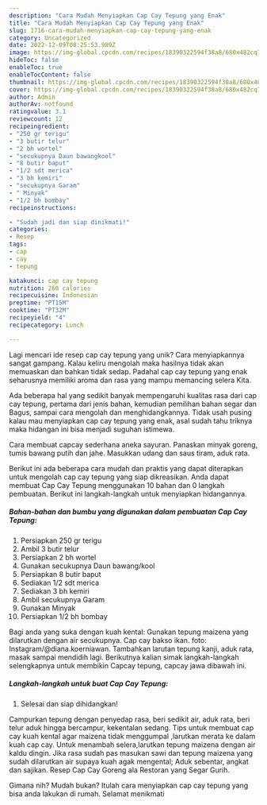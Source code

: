 ```yaml
---
description: "Cara Mudah Menyiapkan Cap Cay Tepung yang Enak"
title: "Cara Mudah Menyiapkan Cap Cay Tepung yang Enak"
slug: 1716-cara-mudah-menyiapkan-cap-cay-tepung-yang-enak
category: Uncategorized
date: 2022-12-09T08:25:53.989Z
image: https://img-global.cpcdn.com/recipes/18390322594f38a8/680x482cq70/cap-cay-tepung-foto-resep-utama.jpg
hideToc: false
enableToc: true
enableTocContent: false
thumbnail: https://img-global.cpcdn.com/recipes/18390322594f38a8/680x482cq70/cap-cay-tepung-foto-resep-utama.jpg
cover: https://img-global.cpcdn.com/recipes/18390322594f38a8/680x482cq70/cap-cay-tepung-foto-resep-utama.jpg
author: Admin
authorAv: notfound
ratingvalue: 3.1
reviewcount: 12
recipeingredient:
- "250 gr terigu"
- "3 butir telur"
- "2 bh wortel"
- "secukupnya Daun bawangkool"
- "8 butir baput"
- "1/2 sdt merica"
- "3 bh kemiri"
- "secukupnya Garam"
- " Minyak"
- "1/2 bh bombay"
recipeinstructions:

- "Sudah jadi dan siap dinikmati!"
categories:
- Resep
tags:
- cap
- cay
- tepung

katakunci: cap cay tepung 
nutrition: 260 calories
recipecuisine: Indonesian
preptime: "PT15M"
cooktime: "PT32M"
recipeyield: "4"
recipecategory: Lunch

---
```





Lagi mencari ide resep cap cay tepung yang unik? Cara menyiapkannya sangat gampang. Kalau keliru mengolah maka hasilnya tidak akan memuaskan dan bahkan tidak sedap. Padahal cap cay tepung yang enak seharusnya memiliki aroma dan rasa yang mampu memancing selera Kita.





Ada beberapa hal yang sedikit banyak mempengaruhi kualitas rasa dari cap cay tepung, pertama dari jenis bahan, kemudian pemilihan bahan segar dan Bagus, sampai cara mengolah dan menghidangkannya. Tidak usah pusing kalau mau menyiapkan cap cay tepung yang enak,      asal sudah tahu triknya maka hidangan ini bisa menjadi suguhan istimewa.














Cara membuat capcay sederhana aneka sayuran. Panaskan minyak goreng, tumis bawang putih dan jahe. Masukkan udang dan saus tiram, aduk rata.






Berikut ini ada beberapa cara mudah dan praktis yang dapat diterapkan untuk mengolah cap cay tepung yang siap dikreasikan. Anda dapat membuat Cap Cay Tepung menggunakan 10 bahan dan 0 langkah pembuatan. Berikut ini langkah-langkah untuk menyiapkan hidangannya.

<!--inarticleads1-->

##### Bahan-bahan dan bumbu yang digunakan dalam pembuatan Cap Cay Tepung:

1. Persiapkan 250 gr terigu
1. Ambil 3 butir telur
1. Persiapkan 2 bh wortel
1. Gunakan secukupnya Daun bawang/kool
1. Persiapkan 8 butir baput
1. Sediakan 1/2 sdt merica
1. Sediakan 3 bh kemiri
1. Ambil secukupnya Garam
1. Gunakan  Minyak
1. Persiapkan 1/2 bh bombay


Bagi anda yang suka dengan kuah kental: Gunakan tepung maizena yang dilarutkan dengan air secukupnya. Cap cay bakso ikan. foto: Instagram/@diana.koerniawan. Tambahkan larutan tepung kanji, aduk rata, masak sampai mendidih lagi. Berikutnya kalian simak langkah-langkah selengkapnya untuk membikin Capcay tepung, capcay jawa dibawah ini. 

<!--inarticleads2-->

##### Langkah-langkah untuk buat Cap Cay Tepung:


1. Selesai dan siap dihidangkan!

Campurkan tepung dengan penyedap rasa, beri sedikit air, aduk rata, beri telur aduk hingga bercampur, kekentalan sedang. Tips untuk membuat cap cay kuah kental agar maizena tidak menggumpal ,larutkan merata ke dalam kuah cap cay. Untuk menambah selera,larutkan tepung maizena dengan air kaldu dingin. Jika rasa sudah pas masukan sawi dan tepung maizena yang sudah dilarutkan air supaya kuah agak mengental; Aduk sebentar, angkat dan sajikan. Resep Cap Cay Goreng ala Restoran yang Segar Gurih. 

Gimana nih? Mudah bukan? Itulah cara menyiapkan cap cay tepung yang bisa anda lakukan di rumah. Selamat menikmati
